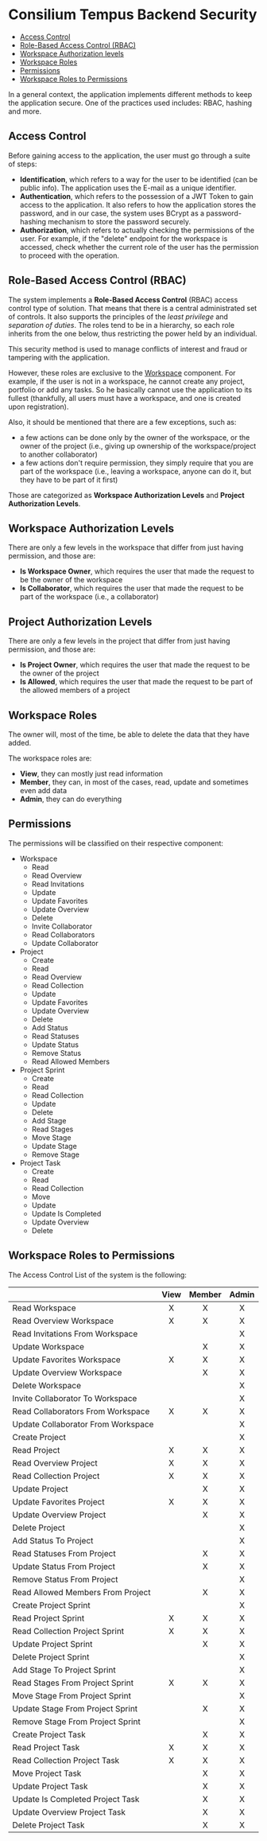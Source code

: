 # Consilium Tempus Backend Security

* [Access Control](#access-control)
* [Role-Based Access Control (RBAC)](#role-based-access-control-rbac)
* [Workspace Authorization levels](#workspace-authorization-levels)
* [Workspace Roles](#workspace-roles)
* [Permissions](#permissions)
* [Workspace Roles to Permissions](#workspace-roles-to-permissions)

In a general context, the application implements different methods to keep the application secure.
One of the practices used includes: RBAC, hashing and more.

## Access Control

Before gaining access to the application, the user must go through a suite of steps:

- **Identification**, which refers to a way for the user to be identified (can be public info).
  The application uses the E-mail as a unique identifier.
- **Authentication**, which refers to the possession of a JWT Token to gain access to the application.
  It also refers to how the application stores the password, and in our case,
  the system uses BCrypt as a password-hashing mechanism to store the password securely.
- **Authorization**, which refers to actually checking the permissions of the user.
  For example, if the "delete" endpoint for the workspace is accessed,
  check whether the current role of the user has the permission to proceed with the operation.

## Role-Based Access Control (RBAC)

The system implements a **Role-Based Access Control** (RBAC) access control type of solution.
That means that there is a central administrated set of controls.
It also supports the principles of the *least privilege* and *separation of duties*.
The roles tend to be in a hierarchy, so each role inherits from the one below,
thus restricting the power held by an individual.

This security method is used to manage conflicts of interest and fraud or tampering with the application.

However, these roles are exclusive to the [Workspace](domain/aggregates/Aggregate.Workspace) component.
For example, if the user is not in a workspace, he cannot create any project, portfolio or add any tasks.
So he basically cannot use the application to its fullest
(thankfully, all users must have a workspace, and one is created upon registration).

Also, it should be mentioned that there are a few exceptions, such as:

- a few actions can be done only by the owner of the workspace, or the owner of the project 
(i.e., giving up ownership of the workspace/project to another collaborator)
- a few actions don't require permission, they simply require that you are part of the workspace
  (i.e., leaving a workspace, anyone can do it, but they have to be part of it first)
  
Those are categorized as **Workspace Authorization Levels** and **Project Authorization Levels**.

## Workspace Authorization Levels

There are only a few levels in the workspace that differ from just having permission, and those are:
- **Is Workspace Owner**, which requires the user that made the request to be the owner of the workspace
- **Is Collaborator**, which requires the user that made the request to be part of the workspace (i.e., a collaborator)

## Project Authorization Levels

There are only a few levels in the project that differ from just having permission, and those are:
- **Is Project Owner**, which requires the user that made the request to be the owner of the project
- **Is Allowed**, which requires the user that made the request to be part of the allowed members of a project

## Workspace Roles

The owner will, most of the time, be able to delete the data that they have added.

The workspace roles are:

- **View**, they can mostly just read information
- **Member**, they can, in most of the cases, read, update and sometimes even add data
- **Admin**, they can do everything

## Permissions

The permissions will be classified on their respective component:

- Workspace
  - Read
  - Read Overview
  - Read Invitations
  - Update
  - Update Favorites
  - Update Overview
  - Delete
  - Invite Collaborator
  - Read Collaborators
  - Update Collaborator
- Project
  - Create
  - Read
  - Read Overview
  - Read Collection
  - Update
  - Update Favorites
  - Update Overview
  - Delete
  - Add Status
  - Read Statuses
  - Update Status
  - Remove Status
  - Read Allowed Members
- Project Sprint
  - Create
  - Read
  - Read Collection
  - Update
  - Delete
  - Add Stage
  - Read Stages
  - Move Stage
  - Update Stage
  - Remove Stage
- Project Task
  - Create
  - Read
  - Read Collection
  - Move
  - Update
  - Update Is Completed
  - Update Overview
  - Delete

## Workspace Roles to Permissions

The Access Control List of the system is the following:

|                                    | View | Member | Admin |
|------------------------------------|:----:|:------:|:-----:|
| Read Workspace                     |  X   |   X    |   X   |
| Read Overview Workspace            |  X   |   X    |   X   |
| Read Invitations From Workspace    |      |        |   X   |
| Update Workspace                   |      |   X    |   X   |
| Update Favorites Workspace         |  X   |   X    |   X   |
| Update Overview Workspace          |      |   X    |   X   |
| Delete Workspace                   |      |        |   X   |
| Invite Collaborator To Workspace   |      |        |   X   |
| Read Collaborators From Workspace  |  X   |   X    |   X   |
| Update Collaborator From Workspace |      |        |   X   |
| Create Project                     |      |        |   X   |
| Read Project                       |  X   |   X    |   X   |
| Read Overview Project              |  X   |   X    |   X   |
| Read Collection Project            |  X   |   X    |   X   |
| Update Project                     |      |   X    |   X   |
| Update Favorites Project           |  X   |   X    |   X   |
| Update Overview Project            |      |   X    |   X   |
| Delete Project                     |      |        |   X   |
| Add Status To Project              |      |        |   X   |
| Read Statuses From Project         |      |   X    |   X   |
| Update Status From Project         |      |   X    |   X   |
| Remove Status From Project         |      |        |   X   |
| Read Allowed Members From Project  |      |   X    |   X   |
| Create Project Sprint              |      |        |   X   |
| Read Project Sprint                |  X   |   X    |   X   |
| Read Collection Project Sprint     |  X   |   X    |   X   |
| Update Project Sprint              |      |   X    |   X   |
| Delete Project Sprint              |      |        |   X   |
| Add Stage To Project Sprint        |      |        |   X   |
| Read Stages From Project Sprint    |  X   |   X    |   X   |
| Move Stage From Project Sprint     |      |        |   X   |
| Update Stage From Project Sprint   |      |   X    |   X   |
| Remove Stage From Project Sprint   |      |        |   X   |
| Create Project Task                |      |   X    |   X   |
| Read Project Task                  |  X   |   X    |   X   |
| Read Collection Project Task       |  X   |   X    |   X   |
| Move Project Task                  |      |   X    |   X   |
| Update Project Task                |      |   X    |   X   |
| Update Is Completed Project Task   |      |   X    |   X   |
| Update Overview Project Task       |      |   X    |   X   |
| Delete Project Task                |      |   X    |   X   |